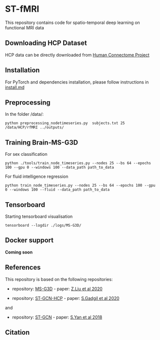 # ST-fMRI
This repository contains code for spatio-temporal deep learning on functional MRI data


## Downloading HCP Dataset

HCP data can be directly downloaded from </url>[Human Connectome Project](https://db.humanconnectome.org/)

## Installation

For PyTorch and dependencies installation, please follow instructions in [install.md](docs/install.md)

## Preprocessing 

In the folder /data/: 

```
python preprocessing_nodetimeseries.py  subjects.txt 25 /data/HCP/rfMRI ../outputs/
```


## Training Brain-MS-G3D 

For sex classification

```
python ./tools/train_node_timeseries.py --nodes 25 --bs 64 --epochs 100 --gpu 0 --windows 100 --data_path path_to_data
```

For fluid intelligence regression


```
python train_node_timeseries.py --nodes 25 --bs 64 --epochs 100 --gpu 0 --windows 100 --fluid --data_path path_to_data
```

## Tensorboard

Starting tensorboard visualisation

```
tensorboard --logdir ./logs/MS-G3D/
```


## Docker support 

**Coming soon**

## References 

This repository is based on the following repositories:


- repository: </url>[MS-G3D](https://github.com/kenziyuliu/MS-G3D) - paper: </url>[Z.Liu et al 2020](https://arxiv.org/abs/2003.14111)


- repository: </url>[ST-GCN-HCP](https://github.com/sgadgil6/cnslab_fmri) - paper: </url>[S.Gadgil et al 2020](https://arxiv.org/abs/2003.10613)

and 

- repository: </url>[ST-GCN](https://github.com/yysijie/st-gcn) - paper: </url>[S.Yan et al 2018](https://arxiv.org/abs/1801.07455)


## Citation


